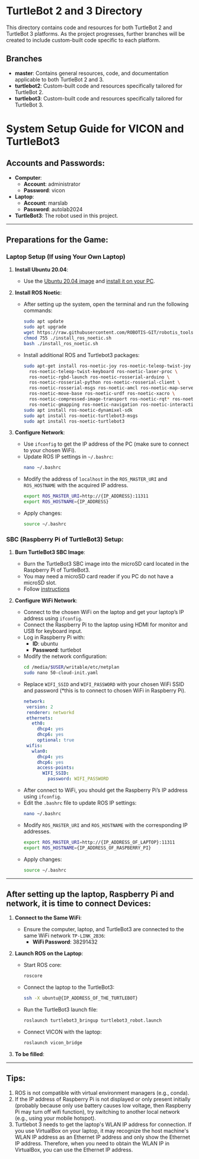 # TurtleBot 2 and 3 Directory

This directory contains code and resources for both TurtleBot 2 and TurtleBot 3 platforms. As the project progresses, further branches will be created to include custom-built code specific to each platform.

## Branches

- **master**: Contains general resources, code, and documentation applicable to both TurtleBot 2 and 3.
- **turtlebot2**: Custom-built code and resources specifically tailored for TurtleBot 2.
- **turtlebot3**: Custom-built code and resources specifically tailored for TurtleBot 3.


# System Setup Guide for VICON and TurtleBot3

## Accounts and Passwords:
- **Computer**: 
  - **Account**: administrator
  - **Password**: vicon
- **Laptop**: 
  - **Account**: marslab
  - **Password**: autolab2024
- **TurtleBot3**: The robot used in this project.

- ---

## Preparations for the Game:

### Laptop Setup (If using Your Own Laptop)
1. **Install Ubuntu 20.04**:
   - Use the [Ubuntu 20.04 image](https://releases.ubuntu.com/20.04/) and [install it on your PC](https://ubuntu.com/tutorials/install-ubuntu-desktop#1-overview).

2. **Install ROS Noetic**:
   - After setting up the system, open the terminal and run the following commands:
     ```bash
     sudo apt update
     sudo apt upgrade
     wget https://raw.githubusercontent.com/ROBOTIS-GIT/robotis_tools/master/install_ros_noetic.sh
     chmod 755 ./install_ros_noetic.sh 
     bash ./install_ros_noetic.sh
     ```
   - Install additional ROS and Turtlebot3 packages:
     ```bash
     sudo apt-get install ros-noetic-joy ros-noetic-teleop-twist-joy \
       ros-noetic-teleop-twist-keyboard ros-noetic-laser-proc \
       ros-noetic-rgbd-launch ros-noetic-rosserial-arduino \
       ros-noetic-rosserial-python ros-noetic-rosserial-client \
       ros-noetic-rosserial-msgs ros-noetic-amcl ros-noetic-map-server \
       ros-noetic-move-base ros-noetic-urdf ros-noetic-xacro \
       ros-noetic-compressed-image-transport ros-noetic-rqt* ros-noetic-rviz \
       ros-noetic-gmapping ros-noetic-navigation ros-noetic-interactive-markers
     sudo apt install ros-noetic-dynamixel-sdk
     sudo apt install ros-noetic-turtlebot3-msgs
     sudo apt install ros-noetic-turtlebot3
     ```

3. **Configure Network**:
   - Use `ifconfig` to get the IP address of the PC (make sure to connect to your chosen WiFi).
   - Update ROS IP settings in `~/.bashrc`:
     ```bash
     nano ~/.bashrc
     ```
   - Modify the address of `localhost` in the `ROS_MASTER_URI` and `ROS_HOSTNAME` with the acquired IP address.
     ```bash
     export ROS_MASTER_URI=http://{IP_ADDRESS}:11311
     export ROS_HOSTNAME={IP_ADDRESS}
   - Apply changes:
     ```bash
     source ~/.bashrc
     ```

### SBC (Raspberry Pi of TurtleBot3) Setup:
1. **Burn TurtleBot3 SBC Image**:
   - Burn the TurtleBot3 SBC image into the microSD card located in the Raspberry Pi of TurtleBot3.
   - You may need a microSD card reader if you PC do not have a microSD slot.
   - Follow [instructions](https://emanual.robotis.com/docs/en/platform/turtlebot3/sbc_setup/#sbc-setup)

2. **Configure WiFi Network**:
   - Connect to the chosen WiFi on the laptop and get your laptop’s IP address using `ifconfig`.
   - Connect the Raspberry Pi to the laptop using HDMI for monitor and USB for keyboard input.
   - Log in Raspberry Pi with:
     - **ID**: ubuntu
     - **Password**: turtlebot
   - Modify the network configuration:
     ```bash
     cd /media/$USER/writable/etc/netplan
     sudo nano 50-cloud-init.yaml
     ```
   - Replace `WIFI_SSID` and `WIFI_PASSWORD` with your chosen WiFi SSID and password (*this is to connect to chosen WiFi in Raspberry Pi).
     ```yaml
     network:
      version: 2
      renderer: networkd
      ethernets:
        eth0:
          dhcp4: yes
          dhcp6: yes
          optional: true
      wifis:
        wlan0:
          dhcp4: yes
          dhcp6: yes
          access-points:
            WIFI_SSID:
              password: WIFI_PASSWORD

   - After connect to WiFi, you should get the Raspberry Pi’s IP address using `ifconfig`.
   - Edit the `.bashrc` file to update ROS IP settings:
     ```bash
     nano ~/.bashrc
     ```
   - Modify `ROS_MASTER_URI` and `ROS_HOSTNAME` with the corresponding IP addresses.
     ```bash
     export ROS_MASTER_URI=http://{IP_ADDRESS_OF_LAPTOP}:11311
     export ROS_HOSTNAME={IP_ADDRESS_OF_RASPBERRY_PI}
     ```
   - Apply changes:
     ```bash
     source ~/.bashrc
     ```

---

## After setting up the laptop, Raspberry Pi and network, it is time to connect Devices:
1. **Connect to the Same WiFi**:
   - Ensure the computer, laptop, and TurtleBot3 are connected to the same WiFi network `TP-LINK_2B36`:
     - **WiFi Password**: 38291432

2. **Launch ROS on the Laptop**:
   - Start ROS core:
     ```bash
     roscore
     ```
   - Connect the laptop to the TurtleBot3:
     ```bash
     ssh -X ubuntu@{IP_ADDRESS_OF_THE_TURTLEBOT}
     ```
   - Run the TurtleBot3 launch file:
     ```bash
     roslaunch turtlebot3_bringup turtlebot3_robot.launch
     ```
   - Connect VICON with the laptop:
     ```bash
     roslaunch vicon_bridge
     ```
3. **To be filled**:

---

## Tips:
1. ROS is not compatible with virtual environment managers (e.g., conda).
2. If the IP address of Raspberry Pi is not displayed or only present initially (probably because only use battery causes low voltage, then  Raspberry Pi  may turn off wifi function), try switching to another local network (e.g., using your mobile hotspot).
3. Turtlebot 3 needs to get the laptop's WLAN IP address for connection. If you use VirtualBox on your laptop, it may recognize the host machine's WLAN IP address as an Ethernet IP address and only show the Ethernet IP address. Therefore, when you need to obtain the WLAN IP in VirtualBox, you can use the Ethernet IP address.
